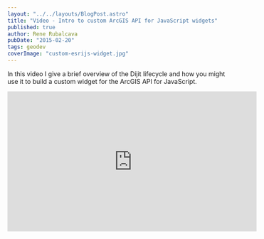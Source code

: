 ```yaml
---
layout: "../../layouts/BlogPost.astro"
title: "Video - Intro to custom ArcGIS API for JavaScript widgets"
published: true
author: Rene Rubalcava
pubDate: "2015-02-20"
tags: geodev
coverImage: "custom-esrijs-widget.jpg"
---
```


In this video I give a brief overview of the Dijit lifecycle and how you might use it to build a custom widget for the ArcGIS API for JavaScript.

<iframe width="560" height="315" src="https://www.youtube.com/embed/9fWq-8ja6Oc" frameborder="0" allowfullscreen></iframe>
